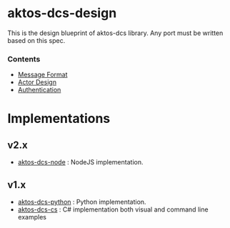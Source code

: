 # aktos-dcs-design

This is the design blueprint of aktos-dcs library. Any port must be written based on this spec. 

### Contents

* [Message Format](./message-format.md)
* [Actor Design](./actor-design.md)
* [Authentication](./authentication.md)


# Implementations

## v2.x

* [aktos-dcs-node](https://github.com/aktos-io/aktos-dcs-node) : NodeJS implementation. 

## v1.x

* [aktos-dcs-python](https://github.com/aktos-io/aktos-dcs-python) : Python implementation.
* [aktos-dcs-cs](https://github.com/aktos-io/aktos-dcs-python) : C# implementation both visual and command line examples 
